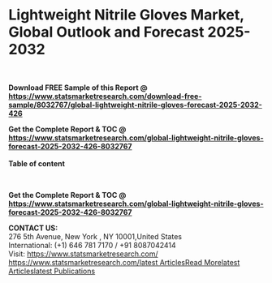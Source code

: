 <h1>Lightweight Nitrile Gloves Market, Global Outlook and Forecast 2025-2032</h1><br/><p><strong>Download FREE Sample of this Report @ <a href="https://www.statsmarketresearch.com/download-free-sample/8032767/global-lightweight-nitrile-gloves-forecast-2025-2032-426">https://www.statsmarketresearch.com/download-free-sample/8032767/global-lightweight-nitrile-gloves-forecast-2025-2032-426</a></strong></p><div><b>Get the Complete Report & TOC @ <a href="https://www.statsmarketresearch.com/global-lightweight-nitrile-gloves-forecast-2025-2032-426-8032767">https://www.statsmarketresearch.com/global-lightweight-nitrile-gloves-forecast-2025-2032-426-8032767</a></b></div><br><b>Table of content</b><p><br><div><b>Get the Complete Report & TOC @ <a href="https://www.statsmarketresearch.com/global-lightweight-nitrile-gloves-forecast-2025-2032-426-8032767">https://www.statsmarketresearch.com/global-lightweight-nitrile-gloves-forecast-2025-2032-426-8032767</a></b></div></p> <b>CONTACT US:</b><br>276 5th Avenue, New York , NY 10001,United States<br>International: (+1) 646 781 7170 / +91 8087042414<br>Visit: <a href="https://www.statsmarketresearch.com/">https://www.statsmarketresearch.com/</a><br><a href="https://gyeongbokgung.com">https://www.statsmarketresearch.com/</a><a href="https://hallyeomaritime.com">latest Articles</a><a href="https://jingwansa.com">Read More</a><a href=https://nguoiviet.jp/">latest Articles</a><a href="https://www.intelmarketresearch.com/">latest Publications</a>